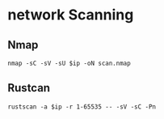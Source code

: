 # network Scanning

## Nmap&#x20;

```
nmap -sC -sV -sU $ip -oN scan.nmap
```

## Rustcan&#x20;

```
rustscan -a $ip -r 1-65535 -- -sV -sC -Pn
```
